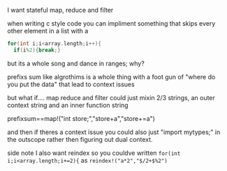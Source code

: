 I want stateful map, reduce and filter

when writing c style code you can impliment something that skips every other element in a list with a
```c
for(int i;i<array.length;i++){
  if(i%2){break;}
```
but its a whole song and dance in ranges; why?

prefixs sum like algrothims is a whole thing with a foot gun of "where do you put the data" that lead to context issues

but what if.... map reduce and filter could just mixin 2/3 strings, an outer context string and an inner function string

prefixsum==map!("int store;","store+a","store+=a")

and then if theres a context issue you could also just "import mytypes;" in the outscope rather then figuring out dual context.

side note I also want reindex so you couldve written
`for(int i;i<array.length;i+=2){` as `reindex!("a*2","$/2+$%2")`